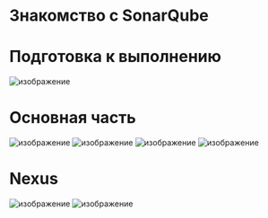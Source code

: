 Знакомство с SonarQube
===
Подготовка к выполнению 
===
![изображение](https://user-images.githubusercontent.com/60341565/168794472-5c11d0b5-cc60-4498-915d-243dab0c218d.png)

Основная часть
===
![изображение](https://user-images.githubusercontent.com/60341565/168844457-2a6ae4b3-5261-41ed-a83d-67b9543aea3e.png)
![изображение](https://user-images.githubusercontent.com/60341565/168844673-ce250ebd-1c39-4651-a53c-d63828b00fc0.png)
![изображение](https://user-images.githubusercontent.com/60341565/168854643-162b0438-6573-45de-842f-ad78d735d155.png)
![изображение](https://user-images.githubusercontent.com/60341565/168854743-e70f3407-b61c-447d-9cd8-b840be8e73e7.png)

Nexus 
===
![изображение](https://user-images.githubusercontent.com/60341565/169710733-762259f7-4997-45f7-959c-5c3d5924c390.png)
![изображение](https://user-images.githubusercontent.com/60341565/169710779-a503d7d2-5053-4990-9d6d-bd95e351f523.png)
